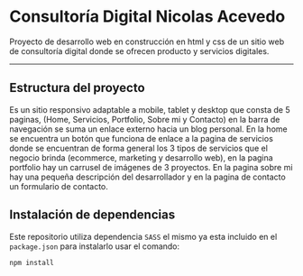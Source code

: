 


# Consultoría Digital Nicolas Acevedo

Proyecto de desarrollo web en construcción en html y css de un sitio web de consultoría digital donde se ofrecen producto y servicios digitales.

----------

## Estructura del proyecto

Es un sitio responsivo adaptable a mobile, tablet y desktop que consta de 5 paginas, (Home, Servicios, Portfolio, Sobre mi y Contacto) en la barra de navegación se suma un enlace externo hacia un blog personal. En la home se encuentra un botón que funciona de enlace a la pagina de servicios donde se encuentran de forma general los 3 tipos de servicios que el negocio brinda (ecommerce, marketing y desarrollo web), en la pagina portfolio hay un carrusel de imágenes de 3 proyectos. En la pagina sobre mi hay una pequeña descripción del desarrollador y en la pagina de contacto un formulario de contacto.
 






## Instalación de dependencias

Este repositorio utiliza dependencia `SASS` el mismo ya esta incluido en el `package.json` para instalarlo usar el comando:

```
npm install

```



